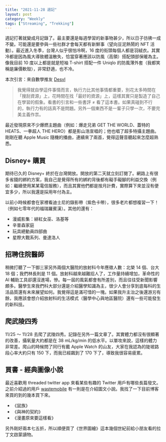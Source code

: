 ```yaml
---
title: "2021-11-28 週記"
layout: post
category: "Weekly"
tags: ["Streaming", "Trekking"]
---
```


週記打著就變成月記錄了。最主要還是每週學習的新事物甚少，所以日子彷彿一成不變。可能還是要參與一些社群才會每天都有新鮮事（望向豆泥熱鬧的 NFT 活動）。最近進入冬季，台灣人似乎很怕冷啊，16 度的街頭每個人都是羽絨衣。其實冷都是因為風大導致體溫散失，恰當穿著應該以防風（高領）搭配頭部保暖為主。像我目前 10 度以上都是就是短袖 T-shirt 搭配一件 Uniqlo 的防風薄外套（我都笑稱是廉價軟殼），非常舒適，也不冷。

本次引言：來自數學推友 [Desvl](https://twitter.com/desvl_)

> 我覺得就自學這件事情而言，執行力比其他事情都重要，別花太多時間在「搜刮資源」上，花時間在找「最好的資源」上，這樣其實只是製造了自己在學習的假象。看書的引言和一些書評 ≠ 看了這本書。如果真碰到不行的，執行力有的話真不是問題。另外一個東西不是一輩子只學一次，不要完美主義作祟。

最近發現原來不少爆燃主題曲（例如：爆走兄弟 GET THE WORLD、蓋特的 HEATS、一拳超人 THE HERO）都是影山浩宣唱的；他也唱了超多特攝主題曲。剛剛在聽 Apple Music 隨機的播曲，連續來了兩首，覺得這聲音聽起來怎麼超熟悉。

## Disney+ 購買

期待已久的 Disney+ 終於在台灣開放。開放的第二天就立刻訂閱了。網路上有很多省錢的綁約方案，我自己是覺得所有的綁約背後都有礙手礙腳的利益交換（例如：繼續使用某某電信服務），而且其實他們都是按月計費，實際算下來並沒有便宜多少，所以我還是採用年付為主。

以前小時候都會在家裡看迪士尼的錄影帶（紫色卡帶），很多老片都想複習一下！（例如七零年代的福瑞羅賓漢）。其他的還有：

- 漫威影集：緋紅女巫、洛基等
- 辛普森家庭
- 玩具總動員四部曲
- 星際大戰系列、曼達洛人

## 招聘住院醫師

稍微打聽了一下御三家另外兩個大醫院的放射科今年應徵人數：北榮 14 個、台大 18 個；我們林長則是 11 個。放射科越來越難招人了，工作量持續增加，革命性的 AI 輔助工具卻還沒進場，慘。每一屆的風氣都會有所差別，而且往往受新聞影響頗多。醫學生來我們科大部分還是介紹醫學知識為主，很少人會分享到底每科的生活品質還有未來展望如何。我覺得這是滿可惜的一塊。如果我升主治之後還游刃有餘，我應該會想介紹放射科的生活模式（醫學中心與地區醫院）還有一些可能發生的新科技。

## 爬武陵四秀

11/25 ～ 11/28 去爬了武陵四秀。記錄在另外一篇文章了。其實體力都沒有很顯著的改善，攝氧量大約都是在 38 mL/kg/min 的低水平。以單攻來說，這樣的體力非常差。爬山的時候問了同行有戴 Apple Watch 的山友，大家在我認為的陡坡路段心率大約只有 150 下，而我已經飆到了 170 下了，導致我很容易疲累。

## 買書 - 經典圖像小說

最近喜歡用 threaded twitter app 來看某些有趣的 Twitter 用戶有哪些長篇發文。之前介紹過的用戶 [wastemobile](https://twitter.com/wastemobile) 有一則是在介紹圖文小說。我找了一下目前博客來買的到的幾本買下來。

- 《鼠族》
- 《與神的契約》
- 《漫畫原來要這樣看》

另外剛好兩本七五折，所以順便買了《世界圖繪》這本幾個世紀前給小朋友看的拉丁文啟蒙讀物。
